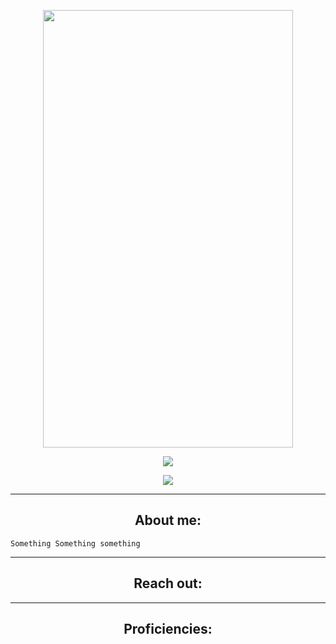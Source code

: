 
<p align="center">
  <img src="https://github.com/calvinguyen/calvinguyen/blob/main/media/ShreknFiona.png" width="400" height="700">
</p>

<p align="center">
  <a href="https://github.com/calvinguyen/github-readme-stats">
    <img align="center" src="https://github-readme-stats.vercel.app/api?username=calvinguyen&hide=stars,issues&count_private=true&show_icons=true&theme=vue-dark" />
  </a> 
</p>

<p align="center">
  <a href="https://github.com/calvinguyen/github-readme-stats">
    <img align="center" src="https://github-readme-stats.vercel.app/api/top-langs/?username=calvinguyen&layout=compact&theme=vue-dark" />
  </a>
</p>

***

<h2 align="center"> About me: </h2>

```
Something Something something
```

***

<h2 align="center"> Reach out: </h2>

***

<h2 align="center"> Proficiencies: </h2>
